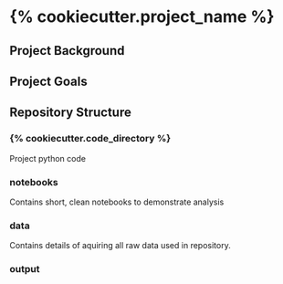 # {% cookiecutter.project_name %}

## Project Background

## Project Goals


## Repository Structure

### {% cookiecutter.code_directory %}
Project python code

### notebooks
Contains short, clean notebooks to demonstrate analysis

### data
Contains details of aquiring all raw data used in repository.

### output
